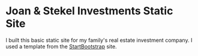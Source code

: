 # Joan & Stekel Investments Static Site

I built this basic static site for my family's real estate investment company. I used a template from the [StartBootstrap](https://startbootstrap.com/) site.

